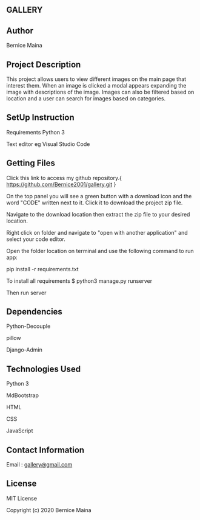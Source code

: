 ## GALLERY 

## Author 
Bernice Maina
## Project Description
This project allows users to view different images on the main page that interest them. When an image is clicked a modal appears expanding the image with descriptions of the image. Images can also be filtered based on location and a user can search for images based on categories.

## SetUp Instruction
Requirements
Python 3

Text editor eg Visual Studio Code

## Getting Files
Click this link to access my github repository.{
    https://github.com/Bernice2001/gallery.git
}

On the top panel you will see a green button with a download icon and the word "CODE" written next to it. Click it to download the project zip file.​

Navigate to the download location then extract the zip file to your desired location.​

Right click on folder and navigate to "open with another application" and select your code editor.

Open the folder location on terminal and use the following command to run app:

pip install -r requirements.txt

To install all requirements
$ python3 manage.py runserver

Then run server
## Dependencies
Python-Decouple

pillow

Django-Admin

## Technologies Used
Python 3

MdBootstrap

HTML

CSS

JavaScript

## Contact Information
Email : gallery@gmail.com​

## License
MIT License

Copyright (c) 2020 
Bernice Maina